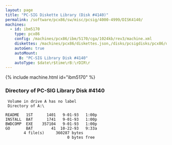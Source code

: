 ```yaml
---
layout: page
title: "PC-SIG Diskette Library (Disk #4140)"
permalink: /software/pcx86/sw/misc/pcsig/4000-4999/DISK4140/
machines:
  - id: ibm5170
    type: pcx86
    config: /machines/pcx86/ibm/5170/cga/1024kb/rev3/machine.xml
    diskettes: /machines/pcx86/diskettes.json,/disks/pcsigdisks/pcx86/diskettes.json
    autoGen: true
    autoMount:
      B: "PC-SIG Library Disk #4140"
    autoType: $date\r$time\rB:\rDIR\r
---
```


{% include machine.html id="ibm5170" %}

### Directory of PC-SIG Library Disk #4140

     Volume in drive A has no label
     Directory of A:\

    README   1ST      1401   9-01-93   1:00p
    INSTALL  BAT      1741   9-01-93   1:00p
    BWDCOMP  EXE    357104   9-01-93   1:00p
    GO       BAT        41  10-22-93   9:33a
            4 file(s)     360287 bytes
                               0 bytes free
